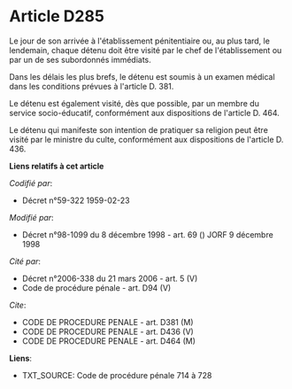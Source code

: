 # Article D285

Le jour de son arrivée à l'établissement pénitentiaire ou, au plus tard, le lendemain, chaque détenu doit être visité par le
chef de l'établissement ou par un de ses subordonnés immédiats.

Dans les délais les plus brefs, le détenu est soumis à un examen médical dans les conditions prévues à l'article D. 381.

Le détenu est également visité, dès que possible, par un membre du service socio-éducatif, conformément aux dispositions de
l'article D. 464.

Le détenu qui manifeste son intention de pratiquer sa religion peut être visité par le ministre du culte, conformément aux
dispositions de l'article D. 436.

**Liens relatifs à cet article**

_Codifié par_:

  - Décret n°59-322 1959-02-23

_Modifié par_:

  - Décret n°98-1099 du 8 décembre 1998 - art. 69 () JORF 9 décembre 1998

_Cité par_:

  - Décret n°2006-338 du 21 mars 2006 - art. 5 (V)
  - Code de procédure pénale - art. D94 (V)

_Cite_:

  - CODE DE PROCEDURE PENALE - art. D381 (M)
  - CODE DE PROCEDURE PENALE - art. D436 (V)
  - CODE DE PROCEDURE PENALE - art. D464 (M)

**Liens**:

  - TXT_SOURCE: Code de procédure pénale 714 à 728
